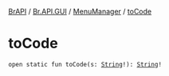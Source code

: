 [BrAPI](../../index.md) / [Br.API.GUI](../index.md) / [MenuManager](index.md) / [toCode](./to-code.md)

# toCode

`open static fun toCode(s: `[`String`](https://kotlinlang.org/api/latest/jvm/stdlib/kotlin/-string/index.html)`!): `[`String`](https://kotlinlang.org/api/latest/jvm/stdlib/kotlin/-string/index.html)`!`